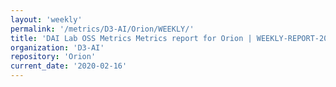 ```yaml
---
layout: 'weekly'
permalink: '/metrics/D3-AI/Orion/WEEKLY/'
title: 'DAI Lab OSS Metrics Metrics report for Orion | WEEKLY-REPORT-2020-02-16'
organization: 'D3-AI'
repository: 'Orion'
current_date: '2020-02-16'
---
```


